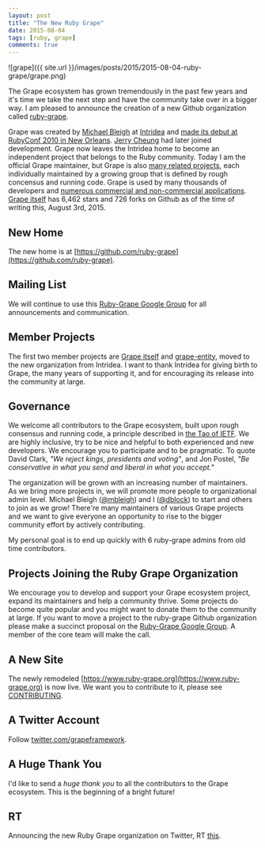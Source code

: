 ```yaml
---
layout: post
title: "The New Ruby Grape"
date: 2015-08-04
tags: [ruby, grape]
comments: true
---
```

![grape]({{ site.url }}/images/posts/2015/2015-08-04-ruby-grape/grape.png)

The Grape ecosystem has grown tremendously in the past few years and it's time we take the next step and have the community take over in a bigger way. I am pleased to announce the creation of a new Github organization called [ruby-grape](https://github.com/ruby-grape).

Grape was created by [Michael Bleigh](https://github.com/mbleigh) at [Intridea](http://intridea.com/) and [made its debut at RubyConf 2010 in New Orleans](https://www.youtube.com/watch?v=C7beg3OzxC4). [Jerry Cheung](https://github.com/jch) had later joined development. Grape now leaves the Intridea home to become an independent project that belongs to the Ruby community. Today I am the official Grape maintainer, but Grape is also [many related projects](https://www.ruby-grape.org/projects), each individually maintained by a growing group that is defined by rough concensus and running code. Grape is used by many thousands of developers and [numerous commercial and non-commercial applications](https://www.ruby-grape.org/users). [Grape itself](https://github.com/ruby-grape/grape) has 6,462 stars and 726 forks on Github as of the time of writing this, August 3rd, 2015.

## New Home

The new home is at [https://github.com/ruby-grape](https://github.com/ruby-grape).

## Mailing List

We will continue to use this [Ruby-Grape Google Group](https://groups.google.com/forum/#!forum/ruby-grape) for all announcements and communication.

## Member Projects

The first two member projects are [Grape itself](https://github.com/ruby-grape/grape) and [grape-entity](https://github.com/ruby-grape/grape-entity), moved to the new organization from Intridea. I want to thank Intridea for giving birth to Grape, the many years of supporting it, and for encouraging its release into the community at large.

## Governance

We welcome all contributors to the Grape ecosystem, built upon rough consensus and running code, a principle described in [the Tao of IETF](https://www.ietf.org/tao.html). We are highly inclusive, try to be nice and helpful to both experienced and new developers. We encourage you to participate and to be pragmatic. To quote David Clark, _"We reject kings, presidents and voting"_, and Jon Postel, _"Be conservative in what you send and liberal in what you accept."_

The organization will be grown with an increasing number of maintainers. As we bring more projects in, we will promote more people to organizational admin level. Michael Bleigh ([@mbleigh](https://github.com/mbleigh)) and I ([@dblock](https://github.com/dblock)) to start and others to join as we grow! There're many maintainers of various Grape projects and we want to give everyone an opportunity to rise to the bigger community effort by actively contributing.

My personal goal is to end up quickly with 6 ruby-grape admins from old time contributors.

## Projects Joining the Ruby Grape Organization

We encourage you to develop and support your Grape ecosystem project, expand its maintainers and help a community thrive. Some projects do become quite popular and you might want to donate them to the community at large. If you want to move a project to the ruby-grape Github organization please make a succinct proposal on the [Ruby-Grape Google Group](https://groups.google.com/forum/#!forum/ruby-grape). A member of the core team will make the call.

## A New Site

The newly remodeled [https://www.ruby-grape.org](https://www.ruby-grape.org) is now live. We want you to contribute to it, please see [CONTRIBUTING](https://github.com/ruby-grape/ruby-grape.github.io/blob/master/CONTRIBUTING.md).

## A Twitter Account

Follow [twitter.com/grapeframework](https://twitter.com/grapeframework).

## A Huge Thank You

I'd like to send a *huge thank you* to all the contributors to the Grape ecosystem. This is the beginning of a bright future!

## RT

Announcing the new Ruby Grape organization on Twitter, RT [this](https://twitter.com/dblockdotorg/status/628279053498351616).
